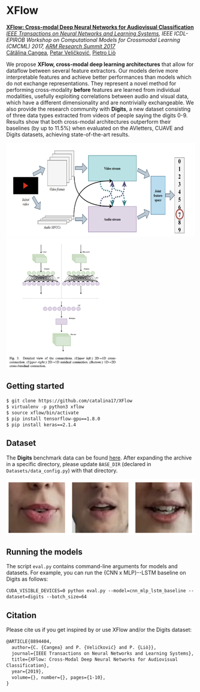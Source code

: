 # XFlow

[**XFlow: Cross-modal Deep Neural Networks for Audiovisual Classification**](https://arxiv.org/abs/1709.00572)  
*[IEEE Transactions on Neural Networks and Learning Systems](https://ieeexplore.ieee.org/document/8894404), IEEE ICDL-EPIROB Workshop on Computational Models for Crossmodal Learning (CMCML) 2017, [ARM Research Summit 2017](https://developer.arm.com/research/summit/previous-summits/2017/speakers)*  
[Cătălina Cangea](www.cl.cam.ac.uk/~ccc53/), [Petar Veličković](www.cl.cam.ac.uk/~pv273/), [Pietro Liò](www.cl.cam.ac.uk/~pl219/)  

We propose **XFlow, cross-modal deep learning architectures** that allow for dataflow between several feature extractors. Our models derive more interpretable features and achieve better performances than models which do not exchange representations. They represent a novel method for performing cross-modality **before** features are learned from individual modalities, usefully exploiting correlations between audio and visual data, which have a different dimensionality and are nontrivially exchangeable. We also provide the research community with **Digits**, a new dataset consisting of three data types extracted from videos of people saying the digits 0-9. Results show that both cross-modal architectures outperform their baselines (by up to 11.5%) when evaluated on the AVletters, CUAVE and Digits datasets, achieving state-of-the-art results.

<img src="https://github.com/catalina17/XFlow/blob/master/images/high_level.png" height=250>
<img src="https://github.com/catalina17/XFlow/blob/master/images/xconn.png" height="350">

## Getting started

```
$ git clone https://github.com/catalina17/XFlow
$ virtualenv -p python3 xflow
$ source xflow/bin/activate
$ pip install tensorflow-gpu==1.8.0
$ pip install keras==2.1.4
```

## Dataset

The **Digits** benchmark data can be found [here](https://www.cl.cam.ac.uk/~ccc53/files/digits.tar.gz). After expanding the archive in a specific directory, please update `BASE_DIR` (declared in `Datasets/data_config.py`) with that directory.

<img src="https://github.com/catalina17/XFlow/blob/master/images/frames.png" height="150">

## Running the models

The script `eval.py` contains command-line arguments for models and datasets. For example, you can run the {CNN x MLP}--LSTM baseline on Digits as follows:
```
CUDA_VISIBLE_DEVICES=0 python eval.py --model=cnn_mlp_lstm_baseline --dataset=digits --batch_size=64
```

## Citation
Please cite us if you get inspired by or use XFlow and/or the Digits dataset:
```
@ARTICLE{8894404,
  author={C. {Cangea} and P. {Veličković} and P. {Liò}},
  journal={IEEE Transactions on Neural Networks and Learning Systems},
  title={XFlow: Cross-Modal Deep Neural Networks for Audiovisual Classification},
  year={2019},
  volume={}, number={}, pages={1-10},
}
```
